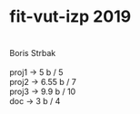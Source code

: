 # fit-vut-izp 2019
#
Boris Strbak
<br />
<br />
proj1 -> 5 b / 5
<br />
proj2 -> 6.55 b / 7
<br />
proj3 -> 9.9 b / 10
<br />
doc -> 3 b / 4
